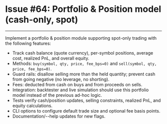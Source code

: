 # Issue #64: Portfolio & Position model (cash-only, spot)

---

Implement a portfolio & position module supporting spot-only trading with the following features:
- Track cash balance (quote currency), per-symbol positions, average cost, realized PnL, and overall equity.
- Methods: `buy(symbol, qty, price, fee_bps=0)` and `sell(symbol, qty, price, fee_bps=0)`.
- Guard rails: disallow selling more than the held quantity; prevent cash from going negative (no leverage, no shorting).
- Fees: deducted from cash on buys and from proceeds on sells.
- Integration: backtester and live simulation should use this portfolio model instead of the previous ad-hoc logic.
- Tests verify cash/position updates, selling constraints, realized PnL, and equity calculations.
- CLI options to configure default trade size and optional fee basis points.
- Documentation/--help updates for new flags.
